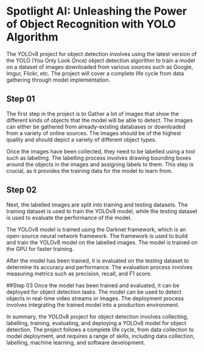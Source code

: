 # Spotlight AI: Unleashing the Power of Object Recognition with YOLO Algorithm
 
The YOLOv8 project for object detection involves using the latest version of the YOLO (You Only Look Once) object detection algorithm to train a model on a dataset of images downloaded from various sources such as Google, Imgur, Flickr, etc. The project will cover a complete life cycle from data gathering through model implementation.

## Step 01
The first step in the project is to Gather a lot of images that show the different kinds of objects that the model will be able to detect. The images can either be gathered from already-existing databases or downloaded from a variety of online sources. The images should be of the highest quality and should depict a variety of different object types.

Once the images have been collected, they need to be labelled using a tool such as labelImg. The labelling process involves drawing bounding boxes around the objects in the images and assigning labels to them. This step is crucial, as it provides the training data for the model to learn from.

## Step 02
Next, the labelled images are split into training and testing datasets. The training dataset is used to train the YOLOv8 model, while the testing dataset is used to evaluate the performance of the model.

The YOLOv8 model is trained using the Darknet framework, which is an open-source neural network framework. The framework is used to build and train the YOLOv8 model on the labelled images. The model is trained on the GPU for faster training.

After the model has been trained, it is evaluated on the testing dataset to determine its accuracy and performance. The evaluation process involves measuring metrics such as precision, recall, and F1 score.

##Step 03
Once the model has been trained and evaluated, it can be deployed for object detection tasks. The model can be used to detect objects in real-time video streams or images. The deployment process involves integrating the trained model into a production environment.

In summary, the YOLOv8 project for object detection involves collecting, labelling, training, evaluating, and deploying a YOLOv8 model for object detection. The project follows a complete life cycle, from data collection to model deployment, and requires a range of skills, including data collection, labelling, machine learning, and software development.
